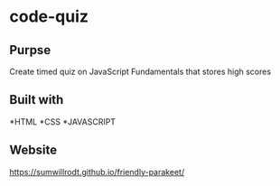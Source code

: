 # code-quiz

## Purpse
Create timed quiz on JavaScript Fundamentals that stores high scores

## Built with
*HTML
*CSS
*JAVASCRIPT

## Website
https://sumwillrodt.github.io/friendly-parakeet/